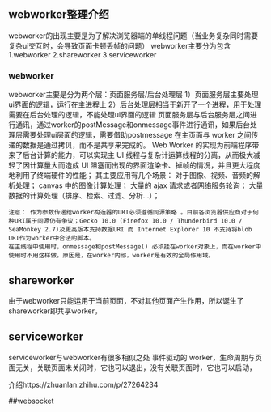 ## webworker整理介绍

webworker的出现主要是为了解决浏览器端的单线程问题（当业务复杂同时需要复杂ui交互时，会导致页面卡顿丢帧的问题）
webworker主要分为包含
1.webworker
2.shareworker
3.serviceworker


### webworker
webworker主要是分为两个层：页面服务层/后台处理层
1）页面服务层主要处理ui界面的逻辑，运行在主进程上
2）后台处理层相当于新开了一个进程，用于处理需要在后台处理的逻辑，不能处理ui界面的逻辑
页面服务层与后台服务层之间进行通讯，通过worker的postMessage和onmessage事件进行通讯，如果后台处理层需要处理ui层面的逻辑，需要借助postmessage
在主页面与 worker 之间传递的数据是通过拷贝，而不是共享来完成的。
Web Worker 的实现为前端程序带来了后台计算的能力，可以实现主 UI 线程与复杂计运算线程的分离，从而极大减轻了因计算量大而造成 UI 阻塞而出现的界面渲染卡、掉帧的情况，并且更大程度地利用了终端硬件的性能；
其主要应用有几个场景：
对于图像、视频、音频的解析处理；
canvas 中的图像计算处理；
大量的 ajax 请求或者网络服务轮询；
大量数据的计算处理（排序、检索、过滤、分析...）；

    注意： 作为参数传递给worker构造器的URI必须遵循同源策略 。目前各浏览器供应商对于何种URI属于同源仍有争议；Gecko 10.0 (Firefox 10.0 / Thunderbird 10.0 / SeaMonkey 2.7)及更高版本支持数据URI 而 Internet Explorer 10 不支持将blob URI作为worker中合法的脚本。
    在主线程中使用时，onmessage和postMessage() 必须挂在worker对象上，而在worker中使用时不用这样做。原因是，在worker内部，worker是有效的全局作用域。


## shareworker
由于webworker只能运用于当前页面，不对其他页面产生作用，所以诞生了shareworker即共享worker。

## serviceworker
serviceworker与webworker有很多相似之处
事件驱动的 worker，生命周期与页面无关，关联页面未关闭时，它也可以退出，没有关联页面时，它也可以启动，

介绍https://zhuanlan.zhihu.com/p/27264234


##websocket
